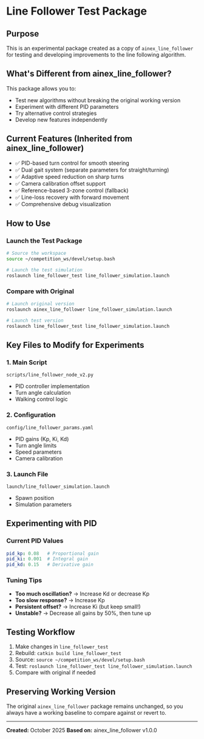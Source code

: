 # Line Follower Test Package

## Purpose
This is an experimental package created as a copy of `ainex_line_follower` for testing and developing improvements to the line following algorithm.

## What's Different from ainex_line_follower?
This package allows you to:
- Test new algorithms without breaking the original working version
- Experiment with different PID parameters
- Try alternative control strategies
- Develop new features independently

## Current Features (Inherited from ainex_line_follower)
- ✅ PID-based turn control for smooth steering
- ✅ Dual gait system (separate parameters for straight/turning)
- ✅ Adaptive speed reduction on sharp turns
- ✅ Camera calibration offset support
- ✅ Reference-based 3-zone control (fallback)
- ✅ Line-loss recovery with forward movement
- ✅ Comprehensive debug visualization

## How to Use

### Launch the Test Package
```bash
# Source the workspace
source ~/competition_ws/devel/setup.bash

# Launch the test simulation
roslaunch line_follower_test line_follower_simulation.launch
```

### Compare with Original
```bash
# Launch original version
roslaunch ainex_line_follower line_follower_simulation.launch

# Launch test version  
roslaunch line_follower_test line_follower_simulation.launch
```

## Key Files to Modify for Experiments

### 1. Main Script
`scripts/line_follower_node_v2.py`
- PID controller implementation
- Turn angle calculation
- Walking control logic

### 2. Configuration
`config/line_follower_params.yaml`
- PID gains (Kp, Ki, Kd)
- Turn angle limits
- Speed parameters
- Camera calibration

### 3. Launch File
`launch/line_follower_simulation.launch`
- Spawn position
- Simulation parameters

## Experimenting with PID

### Current PID Values
```yaml
pid_kp: 0.08   # Proportional gain
pid_ki: 0.001  # Integral gain  
pid_kd: 0.15   # Derivative gain
```

### Tuning Tips
- **Too much oscillation?** → Increase Kd or decrease Kp
- **Too slow response?** → Increase Kp
- **Persistent offset?** → Increase Ki (but keep small!)
- **Unstable?** → Decrease all gains by 50%, then tune up

## Testing Workflow
1. Make changes in `line_follower_test`
2. Rebuild: `catkin build line_follower_test`
3. Source: `source ~/competition_ws/devel/setup.bash`
4. Test: `roslaunch line_follower_test line_follower_simulation.launch`
5. Compare with original if needed

## Preserving Working Version
The original `ainex_line_follower` package remains unchanged, so you always have a working baseline to compare against or revert to.

---
**Created:** October 2025
**Based on:** ainex_line_follower v1.0.0
